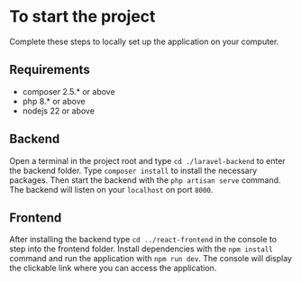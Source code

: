 # To start the project
Complete these steps to locally set up the application on your computer.

## Requirements
- composer 2.5.* or above
- php 8.* or above
- nodejs 22 or above

## Backend
Open a terminal in the project root and type `cd ./laravel-backend` to enter the backend folder.
Type `composer install` to install the necessary packages.
Then start the backend with the `php artisan serve` command.
The backend will listen on your `localhost` on port `8000`.

## Frontend
After installing the backend type `cd ../react-frontend` in the console to step into the frontend folder.
Install dependencies with the `npm install` command and run the application with `npm run dev`.
The console will display the clickable link where you can access the application.